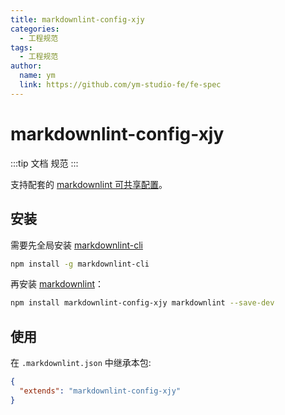 ```yaml
---
title: markdownlint-config-xjy
categories:
  - 工程规范
tags:
  - 工程规范
author:
  name: ym
  link: https://github.com/ym-studio-fe/fe-spec
---
```


# markdownlint-config-xjy

:::tip
  文档 规范
:::

支持配套的 [markdownlint 可共享配置](https://www.npmjs.com/package/markdownlint#optionsconfig)。

## 安装
需要先全局安装 [markdownlint-cli](https://www.npmjs.com/package/markdownlint-cli)
```bash
npm install -g markdownlint-cli
```

再安装 [markdownlint](https://www.npmjs.com/package/markdownlint)：

```bash
npm install markdownlint-config-xjy markdownlint --save-dev
```

## 使用

在 `.markdownlint.json` 中继承本包:

```json
{
  "extends": "markdownlint-config-xjy"
}
```

